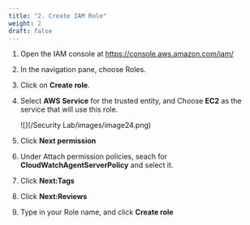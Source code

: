 ```yaml
---
title: "2. Create IAM Role"
weight: 2
draft: false
---
```


1. Open the IAM console at https://console.aws.amazon.com/iam/

2. In the navigation pane, choose Roles.

3. Click on **Create role**.

4. Select **AWS Service** for the trusted entity, and Choose **EC2** as the service that will use this role.

	![](/Security Lab/images/image24.png) 

5. Click **Next permission** 

6. Under Attach permission policies, seach for **CloudWatchAgentServerPolicy** and select it.

7. Click **Next:Tags**

8. Click **Next:Reviews**

9. Type in your Role name, and click **Create role**
